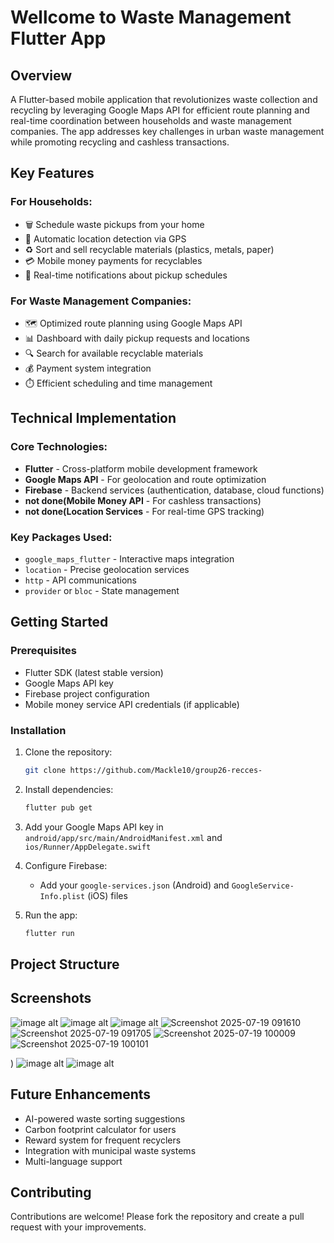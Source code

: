 # Wellcome to Waste Management Flutter App

## Overview
A Flutter-based mobile application that revolutionizes waste collection and recycling by leveraging Google Maps API for efficient route planning and real-time coordination between households and waste management companies. The app addresses key challenges in urban waste management while promoting recycling and cashless transactions.

## Key Features

### For Households:
- 🗑️ Schedule waste pickups from your home
- 📍 Automatic location detection via GPS
- ♻️ Sort and sell recyclable materials (plastics, metals, paper)
- 💳 Mobile money payments for recyclables
- 🔔 Real-time notifications about pickup schedules

### For Waste Management Companies:
- 🗺️ Optimized route planning using Google Maps API
- 📊 Dashboard with daily pickup requests and locations
- 🔍 Search for available recyclable materials
- 💰 Payment system integration
- ⏱️ Efficient scheduling and time management

## Technical Implementation

### Core Technologies:
- **Flutter** - Cross-platform mobile development framework
- **Google Maps API** - For geolocation and route optimization
- **Firebase** - Backend services (authentication, database, cloud functions)
- **not done(Mobile Money API** - For cashless transactions)
- **not done(Location Services** - For real-time GPS tracking)

### Key Packages Used:
- `google_maps_flutter` - Interactive maps integration
- `location` - Precise geolocation services
- `http` - API communications
- `provider` or `bloc` - State management


## Getting Started

### Prerequisites
- Flutter SDK (latest stable version)
- Google Maps API key
- Firebase project configuration
- Mobile money service API credentials (if applicable)

### Installation
1. Clone the repository:
   ```bash
   git clone https://github.com/Mackle10/group26-recces-
   ```
2. Install dependencies:
   ```bash
   flutter pub get
   ```
3. Add your Google Maps API key in `android/app/src/main/AndroidManifest.xml` and `ios/Runner/AppDelegate.swift`

4. Configure Firebase:
   - Add your `google-services.json` (Android) and `GoogleService-Info.plist` (iOS) files

5. Run the app:
   ```bash
   flutter run
   ```

## Project Structure


## Screenshots
![image alt](https://github.com/Mackle10/group26-recces-/blob/2a8b9b3ac99da4113c6732f51f883ef95549684c/Screenshot%202025-07-19%20091409.jpg)
![image alt](https://github.com/Mackle10/group26-recces-/blob/c6b8319c367cd0e7f154156a4cc65317cc4b43fb/Screenshot%202025-07-19%20100009.jpg)
![image alt](https://github.com/Mackle10/group26-recces-/blob/c6b8319c367cd0e7f154156a4cc65317cc4b43fb/Screenshot%202025-07-19%20100101.jpg)
![Screenshot 2025-07-19 091610](https://github.com/user-attachments/assets/9c0ae3b6-a95c-462e-81f6-32e2f1aca8d0)
![Screenshot 2025-07-19 091705](https://github.com/user-attachments/assets/ddfbf082-8846-4353-9e59-192716e71456)
![Screenshot 2025-07-19 100009](https://github.com/user-attachments/assets/01d0e1ac-10af-474b-859d-eeb7bb6706a1)
![Screenshot 2025-07-19 100101](https://github.com/user-attachments/assets/f44dbf58-4957-4f66-84ff-90e4c0de5052)

)
![image alt]()
![image alt]()

## Future Enhancements
- AI-powered waste sorting suggestions
- Carbon footprint calculator for users
- Reward system for frequent recyclers
- Integration with municipal waste systems
- Multi-language support

## Contributing
Contributions are welcome! Please fork the repository and create a pull request with your improvements.


